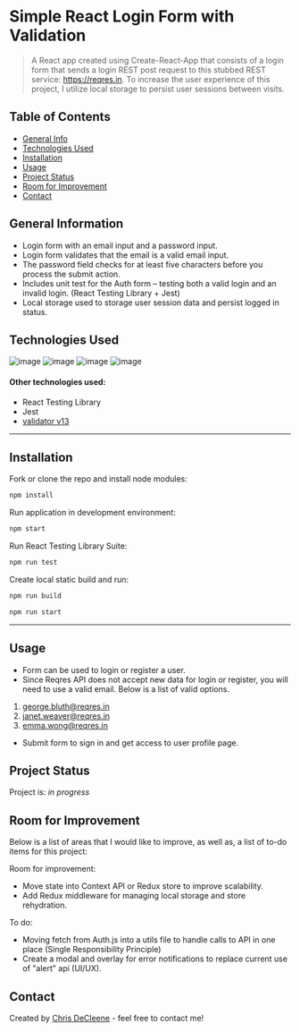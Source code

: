 # Simple React Login Form with Validation

> A React app created using Create-React-App that consists of a login form that sends a login REST post request to this stubbed REST service: https://reqres.in. To increase the user experience of this project, I utilize local storage to persist user sessions between visits.

## Table of Contents

- [General Info](#general-information)
- [Technologies Used](#technologies-used)
- [Installation](#installation)
- [Usage](#usage)
- [Project Status](#project-status)
- [Room for Improvement](#room-for-improvement)
- [Contact](#contact)

## General Information

- Login form with an email input and a password input.
- Login form validates that the email is a valid email input.
- The password field checks for at least five characters before you process the submit action.
- Includes unit test for the Auth form – testing both a valid login and an invalid login. (React Testing Library + Jest)
- Local storage used to storage user session data and persist logged in status.

## Technologies Used

![image](https://img.icons8.com/office/40/000000/react.png)
![image](https://img.icons8.com/color/48/000000/javascript--v1.png)
![image](https://img.icons8.com/color/48/000000/git.png)
![image](https://img.icons8.com/fluent/48/000000/github.png)

#### Other technologies used:

- React Testing Library
- Jest
- [validator v13](https://www.npmjs.com/package/validator)

---

## Installation

Fork or clone the repo and install node modules:

```bash
npm install
```

Run application in development environment:

```bash
npm start
```

Run React Testing Library Suite:

```bash
npm run test
```

Create local static build and run:

```bash
npm run build
```

```bash
npm run start
```

---

## Usage

- Form can be used to login or register a user.
- Since Reqres API does not accept new data for login or register, you will need to use a valid email. Below is a list of valid options.

1. george.bluth@reqres.in
2. janet.weaver@reqres.in
3. emma.wong@reqres.in

- Submit form to sign in and get access to user profile page.

## Project Status

Project is: _in progress_

## Room for Improvement

Below is a list of areas that I would like to improve, as well as, a list of to-do items for this project:

Room for improvement:

- Move state into Context API or Redux store to improve scalability.
- Add Redux middleware for managing local storage and store rehydration.

To do:

- Moving fetch from Auth.js into a utils file to handle calls to API in one place (Single Responsibility Principle)
- Create a modal and overlay for error notifications to replace current use of "alert" api (UI/UX).

## Contact

Created by [Chris DeCleene](https://chrisdecleene.github.io/) - feel free to contact me!

<!-- Optional -->
<!-- ## License -->
